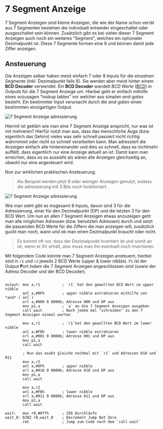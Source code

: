 # 7 Segment Anzeige

7 Segment Anzeigen sind kleine Anzeigen, die wie der Name schon verrät aus 7 Segmenten bestehen die individuell entweder eingeschaltet oder ausgeschaltet sein können. Zusätzlich gibt es bei vielen dieser 7 Segment Anzeigen auch noch ein weiteres “Segment”, welches ein optionaler Dezimalpunkt ist. Diese 7 Segmente formen eine 8 und können damit jede Ziffer anzeigen.

## Ansteuerung

Die Anzeigen selber haben meist einfach 7 oder 8 Inputs für die einzelnen Segmente (inkl. Dezimalpunkt falls 8). Sie werden aber meist hinter einem **BCD Decoder** verwendet. Ein **BCD Decoder** wandelt *BCD Werte* ([BCD](/microcontroller/bcd)) in Outputs für die 7 Segment Anzeige um. Hierbei geht er einfach mithilfe eines sozusagen “lookup tables” vor welcher aus simplen *and-gates* besteht. Ein bestimmter Input verursacht durch die *and-gates* einen bestimmten einzigartigen Output. 

![7 Segment Anzeige adressierung](../../assets/LTI-Diagrams-7Segment-1.svg)

Hiermit ist geklärt wie man eine 7 Segment Anzeige anspricht, nur was ist mit mehreren?
Hierfür nutzt man aus, dass das menschliche Auge (bzw. eigentlich das Gehirn) vieles was sehr schnell passiert nicht richtig wahrnimmt oder nicht so schnell verarbeiten kann.
Man adressiert die Anzeigen einfach alle hintereinander und dies so schnell, dass es nichtmehr auffällt, dass eigentlich nur eine Anzeige aktuell an ist. Damit kann man erreichen, dass es so aussieht als wären alle Anzeigen gleichzeitig an, obwohl nur eine angesteuert wird. 

Nun zur wirklichen praktischen Ansteuerung. 

> Als Beispiel werden jetzt 8 oder weniger Anzeigen genutzt, sodass die adressierung mit 3 Bits noch funktioniert. 

![7 Segment Anzeige adressierung](../../assets/LTI-Diagrams-7Segment-2.svg)

Wie man sieht gibt es insgesamt 8 Inputs, davon sind 3 für die Adressierung, einer für den Dezimalpunkt (DP) und die letzten 3 für den BCD Wert. Um nun an allen 7 Segment Anzeigen etwas anzuzeigen geht man alle möglichen Adressen (bzw. benutzten Adressen) durch und setzt die passenden BCD Werte für die Ziffern die man anzeigen will, zusätzlich guckt man noch, wann und ob man einen Dezimalpunkt braucht oder nicht.

> Es kommt oft vor, dass der Dezimalpunkt invertiert ist und somit an ist, wenn er 0V erhält, also muss man ihn eventuell noch invertieren.

Mit folgendem Code könnte man 7 Segment Anzeigen ansteuern, hierbei sind in `r1` und `r2` jeweils 2 BCD Werte (upper & lower nibble). `P1` ist der Output **P**ort indem die 7 Segment Anzeigen angeschlossen sind (sowie der Adress Decoder und der BCD Decoder).

```asm6502

output: mov a,r1          ; `r1` hat den gewollten BCD Wert im upper nibble
        anl a,#0Fh        ; upper nibble extrahieren mithilfe von *and* (`anl`)
        orl a,#000 0 0000b; Adresse 000 und DP aus
        mov p1,a          ; `a` an die 7 Segment Anzeigen ausgeben
        call wait         ; Nach jedem mal "schreiben" zu den 7 Segment Anzeigen einmal warten
        
        mov a,r1          ; `r1`hat den gewollten BCD Wert im lower nibble
        anl a,#F0h        ; lower nibble extrahieren
        orl a,#001 0 0000b; Adresse 001 und DP aus
        mov p1,a
        call wait
        
        ; Nun das exakt gleiche nochmal mit `r2` und Adressen 010 und 011
        mov a,r2
        anl a,#0Fh        ; upper nibble
        orl a,#010 0 0000b; Adresse 010 und DP aus
        mov p1,a
        call wait
        
        mov a,r2
        anl a,#F0h        ; lower nibble
        orl a,#011 0 0000b; Adresse 011 und DP aus
        mov p1,a
        call wait

wait:   mov r0,#0ffh      ; 256 Durchläufe
wait_0: DJNZ r0,wait_0    ; Decrement Jump Not Zero
        ret               ; Jump zum Code nach dem `call wait`
```



